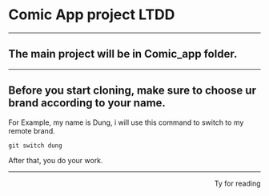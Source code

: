 # Comic App project LTDD
---
## The main project will be in Comic_app folder.
---
## Before you start cloning, make sure to choose ur brand according to your name. 
For Example, my name is Dung, i will use this command to switch to my remote brand.
```
git switch dung
```
After that, you do your work.

---
<div dir="rtl">Ty for reading</div>
